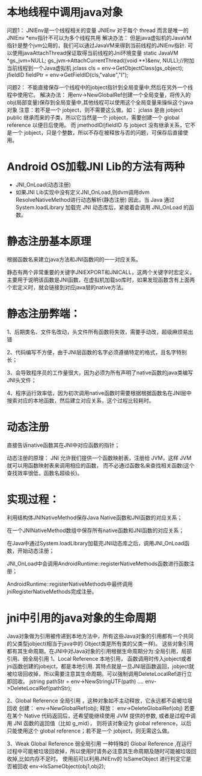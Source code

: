 # 本地线程中调用java对象 
问题1： 
JNIEnv是一个线程相关的变量 
JNIEnv 对于每个 thread 而言是唯一的 
JNIEnv *env指针不可以为多个线程共用 
解决办法： 
但是java虚拟机的JavaVM指针是整个jvm公用的，我们可以通过JavaVM来得到当前线程的JNIEnv指针. 
可以使用javaAttachThread保证取得当前线程的Jni环境变量 
static JavaVM *gs_jvm=NULL; 
gs_jvm->AttachCurrentThread((void **)&env, NULL);//附加当前线程到一个Java虚拟机 
jclass cls = env->GetObjectClass(gs_object); 
jfieldID fieldPtr = env->GetFieldID(cls,"value","I"); 

问题2： 
不能直接保存一个线程中的jobject指针到全局变量中,然后在另外一个线程中使用它。 
解决办法： 
用env->NewGlobalRef创建一个全局变量，将传入的obj(局部变量)保存到全局变量中,其他线程可以使用这个全局变量来操纵这个java对象 
注意：若不是一个 jobject，则不需要这么做。如： 
jclass 是由 jobject public 继承而来的子类，所以它当然是一个 jobject，需要创建一个 global reference 以便日后使用。 
而 jmethodID/jfieldID 与 jobject 没有继承关系，它不是一个 jobject，只是个整数，所以不存在被释放与否的问题，可保存后直接使用。


# Android OS加载JNI Lib的方法有两种 
- JNI_OnLoad(动态注册) 
- 如果JNI Lib实现中没有定义JNI_OnLoad,则dvm调用dvm ResolveNativeMethod进行动态解析(静态注册) 
因此，当 Java 通过 System.loadLibrary 加载完 JNI 动态库后，紧接着会调用 JNI_OnLoad 的函数。 

# 静态注册基本原理
根据函数名来建立java方法和JNI函数间的一一对应关系。

静态有两个非常重要的关键字JNIEXPORT和JNICALL，这两个关键字时宏定义，主要用于说明该函数是JNI函数，在虚拟机加载so库时，如果发现函数含有上面两个宏定义时，就会链接到对应java层的native方法。


# 静态注册弊端：

1、后期类名、文件名改动，头文件所有函数将失效，需要手动改，超级麻烦易出错

2、代码编写不方便，由于JNI层函数的名字必须遵循特定的格式，且名字特别长；

3、会导致程序员的工作量很大，因为必须为所有声明了native函数的java类编写JNI头文件；

4、程序运行效率低，因为初次调用native函数时需要根据根据函数名在JNI层中搜索对应的本地函数，然后建立对应关系，这个过程比较耗时。


# 动态注册
直接告诉native函数其在JNI中对应函数的指针；

动态注册的原理：
JNI 允许我们提供一个函数映射表，注册给 JVM，这样 JVM 就可以用函数映射表来调用相应的函数， 
而不必通过函数名来查找相关函数(这个查找效率很低，函数名超级长)。

# 实现过程：

利用结构体JNINativeMethod保存Java Native函数和JNI函数的对应关系；

在一个JNINativeMethod数组中保存所有native函数和JNI函数的对应关系；

在Java中通过System.loadLibrary加载完JNI动态库之后，调用JNI_OnLoad函数，开始动态注册；

JNI_OnLoad中会调用AndroidRuntime::registerNativeMethods函数进行函数注册；

AndroidRuntime::registerNativeMethods中最终调用jniRegisterNativeMethods完成注册。


# jni中引用的java对象的生命周期 

Java对象做为引用被传递到本地方法中，所有这些Java对象的引用都有一个共同的父类型jobject(相当于java中的 Object类是所有类的父类一样)。 这些对象引用都有其生命周期。在JNI中对Java对象的引用根据生命周期分为:全局引用，局部引用、弱全局引用 
1、Local Reference 本地引用， 
函数调用时传入jobject或者jni函数创建的jobejct，都是本地引用. 
其特点就是一旦JNI层函数返回，jobject就被垃圾回收掉，所以需要注意其生命周期。可以强制调用DeleteLocalRef进行立即回收。 
jstring pathStr = env->NewStringUTF(path) 
.... 
env->DeleteLocalRef(pathStr); 

2、Global Reference 全局引用 ，这种对象如不主动释放，它永远都不会被垃圾回收 
创建： env->NewGlobalRef(obj); 
释放： env->DeleteGlobalRef(obj) 
若要在某个 Native 代码返回后，还希望能继续使用 JVM 提供的参数, 或者是过程中调用 JNI 函数的返回值（比如 g_mid）， 则将该对象设为 global reference，以后只能使用这个 global reference；若不是一个 jobject，则无需这么做。 

3、Weak Global Reference 弱全局引用 
一种特殊的 Global Reference ,在运行过程中可能被垃圾回收掉，所以使用时请务必注意其生命周期及随时可能被垃圾回收掉,比如内存不足时。 
使用前可以利用JNIEnv的 IsSameObject 进行判定它是否被回收 
env->IsSameObject(obj1,obj2); 

